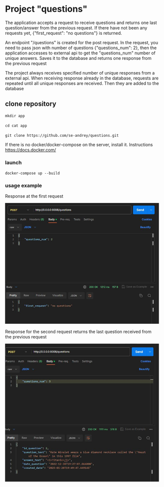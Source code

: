 # Project "questions"

The application accepts a request to receive questions and returns one last question/answer from the previous request. If there have not been any requests yet, {"first_request": "no questions"} is returned.

An endpoint "/questions" is created for the post request. In the request, you need to pass json with number of questions {"questions_num": 2}, then the application accesses to external api to get the "questions_num" number of unique answers. Saves it to the database and returns one response from the previous request

The project always receives specified number of unique responses from a external api. When receiving response already in the database, requests are repeated until all unique responses are received. Then they are added to the database

## clone repository 


    mkdir app

    cd cat app

    git clone https://github.com/se-andrey/questions.git


If there is no docker/docker-compose on the server, install it. Instructions https://docs.docker.com/

### launch
    docker-compose up --build 

### usage example
Response at the first request

![first request](./images/first_request.jpg)

Response for the second request returns the last question received from the previous request

![second request](./images/second_request.jpg)
